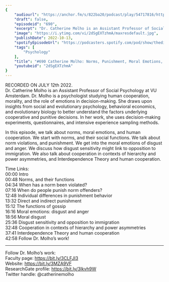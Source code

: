 ```yaml
---
{
	"audiourl": "https://anchor.fm/s/822ba20/podcast/play/54717816/https%3A%2F%2Fd3ctxlq1ktw2nl.cloudfront.net%2Fstaging%2F2022-6-12%2F449adf8c-3523-0cc2-229f-9097b47c6627.m4a",
	"draft": false,
	"episodeid": "690",
	"excerpt": "Dr. Catherine Molho is an Assistant Professor of Social Psychology at VU Amsterdam. Dr. Molho is a psychologist studying human cooperation, morality, and the role of emotions in decision-making. She draws upon insights from social and evolutionary psychology, behavioral economics, and evolutionary biology to better understand the factors underlying cooperative and punitive decisions. In her work, she uses decision-making experiments, questionnaires, and intensive experience sampling methods.",
	"image": "https://i.ytimg.com/vi/2dSgEXTzhmA/maxresdefault.jpg",
	"publishDate": 2022-10-13,
	"spotifyEpisodeUrl": "https://podcasters.spotify.com/pod/show/thedissenter/episodes/690-Catherine-Molho-Norms--Punishment--Moral-Emotions--Disgust--and-Interdependence-e1l4bto",
	"tags": [
		"Psychology"
	],
	"title": "#690 Catherine Molho: Norms, Punishment, Moral Emotions, Disgust, and Interdependence",
	"youtubeid": "2dSgEXTzhmA"
}
---
```

RECORDED ON JULY 12th 2022.  
Dr. Catherine Molho is an Assistant Professor of Social Psychology at VU Amsterdam. Dr. Molho is a psychologist studying human cooperation, morality, and the role of emotions in decision-making. She draws upon insights from social and evolutionary psychology, behavioral economics, and evolutionary biology to better understand the factors underlying cooperative and punitive decisions. In her work, she uses decision-making experiments, questionnaires, and intensive experience sampling methods.

In this episode, we talk about norms, moral emotions, and human cooperation. We start with norms, and their social functions. We talk about norm violations, and punishment. We get into the moral emotions of disgust and anger. We discuss how disgust sensitivity might link to opposition to immigration. We also talk about cooperation in contexts of hierarchy and power asymmetries, and Interdependence Theory and human cooperation.

Time Links:  
<time>00:00</time> Intro  
<time>00:48</time> Norms, and their functions  
<time>04:34</time> When has a norm been violated?  
<time>07:16</time> When do people punish norm offenders?  
<time>12:48</time> Individual differences in punishment behavior  
<time>13:32</time> Direct and indirect punishment  
<time>15:12</time> The functions of gossip  
<time>16:16</time> Moral emotions: disgust and anger  
<time>18:56</time> Moral disgust  
<time>25:36</time> Disgust sensitivity and opposition to immigration  
<time>32:48</time> Cooperation in contexts of hierarchy and power asymmetries  
<time>37:41</time> Interdependence Theory and human cooperation  
<time>42:58</time> Follow Dr. Molho’s work!

---

Follow Dr. Molho’s work:  
Faculty page: https://bit.ly/3CLFJI3  
Website: https://bit.ly/3MZA9VF  
ResearchGate profile: https://bit.ly/3Ikvh9W  
Twitter handle: @catherinemolho

